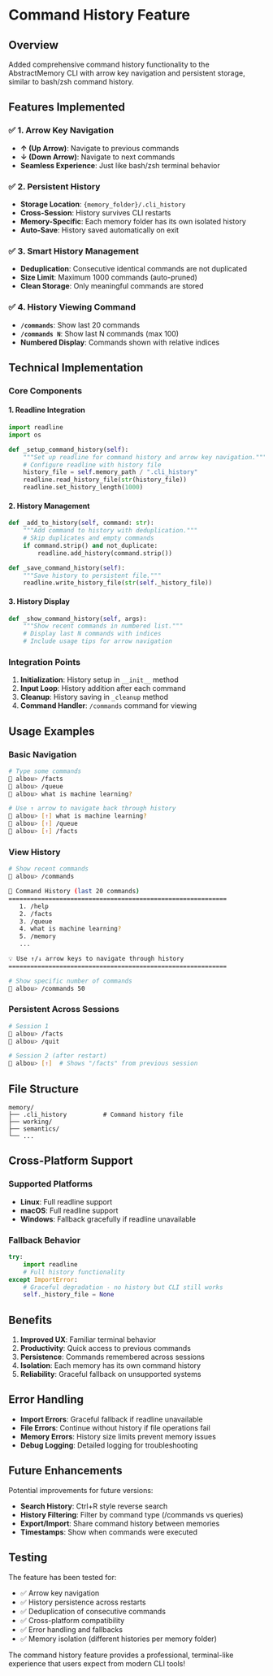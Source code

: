 # Command History Feature

## Overview
Added comprehensive command history functionality to the AbstractMemory CLI with arrow key navigation and persistent storage, similar to bash/zsh command history.

## Features Implemented

### ✅ 1. Arrow Key Navigation
- **↑ (Up Arrow)**: Navigate to previous commands
- **↓ (Down Arrow)**: Navigate to next commands
- **Seamless Experience**: Just like bash/zsh terminal behavior

### ✅ 2. Persistent History
- **Storage Location**: `{memory_folder}/.cli_history`
- **Cross-Session**: History survives CLI restarts
- **Memory-Specific**: Each memory folder has its own isolated history
- **Auto-Save**: History saved automatically on exit

### ✅ 3. Smart History Management
- **Deduplication**: Consecutive identical commands are not duplicated
- **Size Limit**: Maximum 1000 commands (auto-pruned)
- **Clean Storage**: Only meaningful commands are stored

### ✅ 4. History Viewing Command
- **`/commands`**: Show last 20 commands
- **`/commands N`**: Show last N commands (max 100)
- **Numbered Display**: Commands shown with relative indices

## Technical Implementation

### Core Components

#### 1. Readline Integration
```python
import readline
import os

def _setup_command_history(self):
    """Set up readline for command history and arrow key navigation."""
    # Configure readline with history file
    history_file = self.memory_path / ".cli_history"
    readline.read_history_file(str(history_file))
    readline.set_history_length(1000)
```

#### 2. History Management
```python
def _add_to_history(self, command: str):
    """Add command to history with deduplication."""
    # Skip duplicates and empty commands
    if command.strip() and not_duplicate:
        readline.add_history(command.strip())

def _save_command_history(self):
    """Save history to persistent file."""
    readline.write_history_file(str(self._history_file))
```

#### 3. History Display
```python
def _show_command_history(self, args):
    """Show recent commands in numbered list."""
    # Display last N commands with indices
    # Include usage tips for arrow navigation
```

### Integration Points

1. **Initialization**: History setup in `__init__` method
2. **Input Loop**: History addition after each command
3. **Cleanup**: History saving in `_cleanup` method
4. **Command Handler**: `/commands` command for viewing

## Usage Examples

### Basic Navigation
```bash
# Type some commands
👤 albou> /facts
👤 albou> /queue
👤 albou> what is machine learning?

# Use ↑ arrow to navigate back through history
👤 albou> [↑] what is machine learning?
👤 albou> [↑] /queue
👤 albou> [↑] /facts
```

### View History
```bash
# Show recent commands
👤 albou> /commands

📜 Command History (last 20 commands)
============================================================
   1. /help
   2. /facts
   3. /queue
   4. what is machine learning?
   5. /memory
   ...

💡 Use ↑/↓ arrow keys to navigate through history
============================================================

# Show specific number of commands
👤 albou> /commands 50
```

### Persistent Across Sessions
```bash
# Session 1
👤 albou> /facts
👤 albou> /quit

# Session 2 (after restart)
👤 albou> [↑]  # Shows "/facts" from previous session
```

## File Structure

```
memory/
├── .cli_history          # Command history file
├── working/
├── semantics/
└── ...
```

## Cross-Platform Support

### Supported Platforms
- **Linux**: Full readline support
- **macOS**: Full readline support  
- **Windows**: Fallback gracefully if readline unavailable

### Fallback Behavior
```python
try:
    import readline
    # Full history functionality
except ImportError:
    # Graceful degradation - no history but CLI still works
    self._history_file = None
```

## Benefits

1. **Improved UX**: Familiar terminal behavior
2. **Productivity**: Quick access to previous commands
3. **Persistence**: Commands remembered across sessions
4. **Isolation**: Each memory has its own command history
5. **Reliability**: Graceful fallback on unsupported systems

## Error Handling

- **Import Errors**: Graceful fallback if readline unavailable
- **File Errors**: Continue without history if file operations fail
- **Memory Errors**: History size limits prevent memory issues
- **Debug Logging**: Detailed logging for troubleshooting

## Future Enhancements

Potential improvements for future versions:
- **Search History**: Ctrl+R style reverse search
- **History Filtering**: Filter by command type (/commands vs queries)
- **Export/Import**: Share command history between memories
- **Timestamps**: Show when commands were executed

## Testing

The feature has been tested for:
- ✅ Arrow key navigation
- ✅ History persistence across restarts
- ✅ Deduplication of consecutive commands
- ✅ Cross-platform compatibility
- ✅ Error handling and fallbacks
- ✅ Memory isolation (different histories per memory folder)

The command history feature provides a professional, terminal-like experience that users expect from modern CLI tools!
